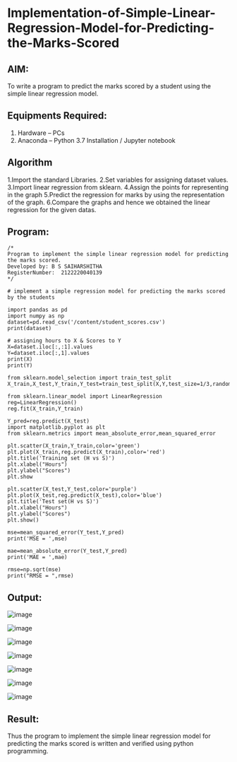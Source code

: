 # Implementation-of-Simple-Linear-Regression-Model-for-Predicting-the-Marks-Scored

## AIM:
To write a program to predict the marks scored by a student using the simple linear regression model.

## Equipments Required:
1. Hardware – PCs
2. Anaconda – Python 3.7 Installation / Jupyter notebook

## Algorithm
1.Import the standard Libraries.
2.Set variables for assigning dataset values.
3.Import linear regression from sklearn.
4.Assign the points for representing in the graph
5.Predict the regression for marks by using the representation of the graph.
6.Compare the graphs and hence we obtained the linear regression for the given datas.

## Program:
```
/*
Program to implement the simple linear regression model for predicting the marks scored.
Developed by: B S SAIHARSHITHA
RegisterNumber:  2122220040139
*/
```
```
# implement a simple regression model for predicting the marks scored by the students

import pandas as pd
import numpy as np
dataset=pd.read_csv('/content/student_scores.csv')
print(dataset)

# assigning hours to X & Scores to Y
X=dataset.iloc[:,:1].values
Y=dataset.iloc[:,1].values
print(X)
print(Y)

from sklearn.model_selection import train_test_split
X_train,X_test,Y_train,Y_test=train_test_split(X,Y,test_size=1/3,random_state=0)

from sklearn.linear_model import LinearRegression
reg=LinearRegression()
reg.fit(X_train,Y_train)

Y_pred=reg.predict(X_test)
import matplotlib.pyplot as plt
from sklearn.metrics import mean_absolute_error,mean_squared_error

plt.scatter(X_train,Y_train,color='green')
plt.plot(X_train,reg.predict(X_train),color='red')
plt.title('Training set (H vs S)')
plt.xlabel("Hours")
plt.ylabel("Scores")
plt.show

plt.scatter(X_test,Y_test,color='purple')
plt.plot(X_test,reg.predict(X_test),color='blue')
plt.title('Test set(H vs S)')
plt.xlabel("Hours")
plt.ylabel("Scores")
plt.show()

mse=mean_squared_error(Y_test,Y_pred)
print('MSE = ',mse)

mae=mean_absolute_error(Y_test,Y_pred)
print('MAE = ',mae)

rmse=np.sqrt(mse)
print("RMSE = ",rmse)
```

## Output:

![image](https://github.com/saiharshithabs/Implementation-of-Simple-Linear-Regression-Model-for-Predicting-the-Marks-Scored/blob/c7d928376eb61a4f47b0d21ac96c5b16944b3142/WhatsApp%20Image%202022-10-13%20at%2011.01.57%20AM.jpeg)

![image](https://github.com/saiharshithabs/Implementation-of-Simple-Linear-Regression-Model-for-Predicting-the-Marks-Scored/blob/709c7ee4312ada713e0c5145a04914549df922f4/WhatsApp%20Image%202022-10-13%20at%2011.14.23%20AM.jpeg)

![image](https://github.com/saiharshithabs/Implementation-of-Simple-Linear-Regression-Model-for-Predicting-the-Marks-Scored/blob/050156e0335af8b746ee7cabdbf5d0181c92f57f/WhatsApp%20Image%202022-10-13%20at%2011.18.35%20AM.jpeg)

![image](https://github.com/saiharshithabs/Implementation-of-Simple-Linear-Regression-Model-for-Predicting-the-Marks-Scored/blob/f8b935fd6d9469f2022a94604ece55b8ef9e6929/WhatsApp%20Image%202022-10-13%20at%2011.21.30%20AM.jpeg)

![image](https://github.com/saiharshithabs/Implementation-of-Simple-Linear-Regression-Model-for-Predicting-the-Marks-Scored/blob/c2d4e224135372d7c39a6e0ed40d8b6f71bdf551/WhatsApp%20Image%202022-10-13%20at%2011.24.20%20AM.jpeg)

![image](https://github.com/saiharshithabs/Implementation-of-Simple-Linear-Regression-Model-for-Predicting-the-Marks-Scored/blob/bebc924ea333ee53dd33a17c5ea474262e67e906/WhatsApp%20Image%202022-10-13%20at%2011.27.23%20AM.jpeg)

![image](https://github.com/saiharshithabs/Implementation-of-Simple-Linear-Regression-Model-for-Predicting-the-Marks-Scored/blob/fb229bdead460d6ef57530c248b60746f6ff3bd4/WhatsApp%20Image%202022-10-13%20at%2011.30.16%20AM.jpeg)

## Result:
Thus the program to implement the simple linear regression model for predicting the marks scored is written and verified using python programming.
